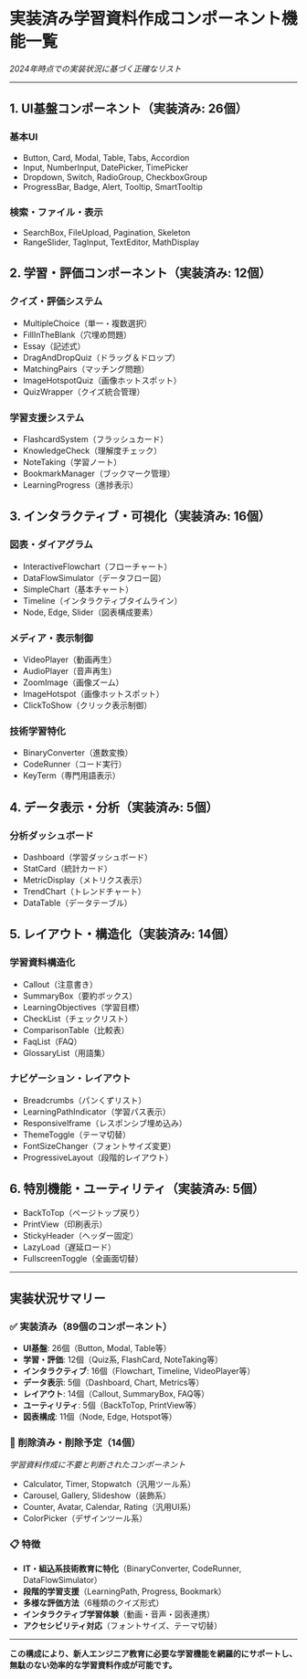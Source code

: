 # 実装済み学習資料作成コンポーネント機能一覧

*2024年時点での実装状況に基づく正確なリスト*

---

## 1. UI基盤コンポーネント（実装済み: 26個）

### 基本UI
- Button, Card, Modal, Table, Tabs, Accordion
- Input, NumberInput, DatePicker, TimePicker
- Dropdown, Switch, RadioGroup, CheckboxGroup
- ProgressBar, Badge, Alert, Tooltip, SmartTooltip

### 検索・ファイル・表示
- SearchBox, FileUpload, Pagination, Skeleton
- RangeSlider, TagInput, TextEditor, MathDisplay

## 2. 学習・評価コンポーネント（実装済み: 12個）

### クイズ・評価システム
- MultipleChoice（単一・複数選択）
- FillInTheBlank（穴埋め問題）
- Essay（記述式）
- DragAndDropQuiz（ドラッグ＆ドロップ）
- MatchingPairs（マッチング問題）
- ImageHotspotQuiz（画像ホットスポット）
- QuizWrapper（クイズ統合管理）

### 学習支援システム
- FlashcardSystem（フラッシュカード）
- KnowledgeCheck（理解度チェック）
- NoteTaking（学習ノート）
- BookmarkManager（ブックマーク管理）
- LearningProgress（進捗表示）

## 3. インタラクティブ・可視化（実装済み: 16個）

### 図表・ダイアグラム
- InteractiveFlowchart（フローチャート）
- DataFlowSimulator（データフロー図）
- SimpleChart（基本チャート）
- Timeline（インタラクティブタイムライン）
- Node, Edge, Slider（図表構成要素）

### メディア・表示制御
- VideoPlayer（動画再生）
- AudioPlayer（音声再生）
- ZoomImage（画像ズーム）
- ImageHotspot（画像ホットスポット）
- ClickToShow（クリック表示制御）

### 技術学習特化
- BinaryConverter（進数変換）
- CodeRunner（コード実行）
- KeyTerm（専門用語表示）

## 4. データ表示・分析（実装済み: 5個）

### 分析ダッシュボード
- Dashboard（学習ダッシュボード）
- StatCard（統計カード）
- MetricDisplay（メトリクス表示）
- TrendChart（トレンドチャート）
- DataTable（データテーブル）

## 5. レイアウト・構造化（実装済み: 14個）

### 学習資料構造化
- Callout（注意書き）
- SummaryBox（要約ボックス）
- LearningObjectives（学習目標）
- CheckList（チェックリスト）
- ComparisonTable（比較表）
- FaqList（FAQ）
- GlossaryList（用語集）

### ナビゲーション・レイアウト
- Breadcrumbs（パンくずリスト）
- LearningPathIndicator（学習パス表示）
- ResponsiveIframe（レスポンシブ埋め込み）
- ThemeToggle（テーマ切替）
- FontSizeChanger（フォントサイズ変更）
- ProgressiveLayout（段階的レイアウト）

## 6. 特別機能・ユーティリティ（実装済み: 5個）

- BackToTop（ページトップ戻り）
- PrintView（印刷表示）
- StickyHeader（ヘッダー固定）
- LazyLoad（遅延ロード）
- FullscreenToggle（全画面切替）

---

## 実装状況サマリー

### ✅ 実装済み（89個のコンポーネント）
- **UI基盤**: 26個（Button, Modal, Table等）
- **学習・評価**: 12個（Quiz系, FlashCard, NoteTaking等）
- **インタラクティブ**: 16個（Flowchart, Timeline, VideoPlayer等）
- **データ表示**: 5個（Dashboard, Chart, Metrics等）
- **レイアウト**: 14個（Callout, SummaryBox, FAQ等）
- **ユーティリティ**: 5個（BackToTop, PrintView等）
- **図表構成**: 11個（Node, Edge, Hotspot等）

### 🔄 削除済み・削除予定（14個）
*学習資料作成に不要と判断されたコンポーネント*
- Calculator, Timer, Stopwatch（汎用ツール系）
- Carousel, Gallery, Slideshow（装飾系）
- Counter, Avatar, Calendar, Rating（汎用UI系）
- ColorPicker（デザインツール系）

### 📋 特徴
- **IT・組込系技術教育に特化**（BinaryConverter, CodeRunner, DataFlowSimulator）
- **段階的学習支援**（LearningPath, Progress, Bookmark）
- **多様な評価方法**（6種類のクイズ形式）
- **インタラクティブ学習体験**（動画・音声・図表連携）
- **アクセシビリティ対応**（フォントサイズ、テーマ切替）

---

**この構成により、新人エンジニア教育に必要な学習機能を網羅的にサポートし、無駄のない効率的な学習資料作成が可能です。**
